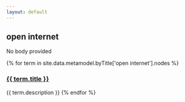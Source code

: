 ```yaml
---
layout: default
---
```

<style>
.initial-content {
  padding-left:5%;
  padding-right:25px;
}
</style>

## open internet

No body provided

{% for term in site.data.metamodel.byTitle['open internet'].nodes %}
### <a href='/_pages/embed?t={{ term.title }}'>{{ term.title }}</a>

{{ term.description }}
{% endfor %}
